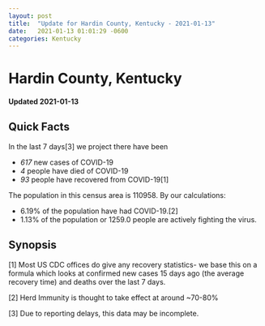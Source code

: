 ```yaml
---
layout: post
title:  "Update for Hardin County, Kentucky - 2021-01-13"
date:   2021-01-13 01:01:29 -0600
categories: Kentucky
---
```


# Hardin County, Kentucky
#### Updated 2021-01-13

## Quick Facts

In the last 7 days[3] we project there have been
- *617* new cases of COVID-19
- *4* people have died of COVID-19
- *93* people have recovered from COVID-19[1]

The population in this census area is 110958. By our calculations:
- 6.19% of the population have had COVID-19.[2]
- 1.13% of the population or 1259.0 people are actively fighting the virus.

## Synopsis




[1] Most US CDC offices do give any recovery statistics- we base this on a formula which looks at confirmed new cases
15 days ago (the average recovery time) and deaths over the last 7 days.

[2] Herd Immunity is thought to take effect at around ~70-80%

[3] Due to reporting delays, this data may be incomplete.
 
    